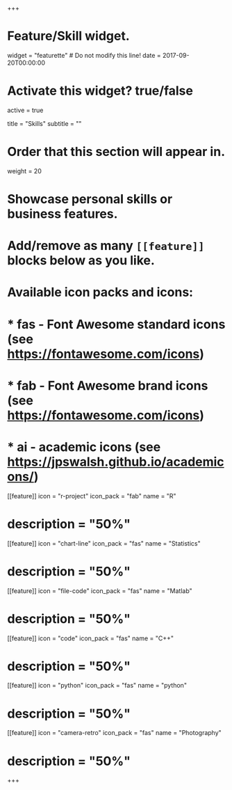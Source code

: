 +++
# Feature/Skill widget.
widget = "featurette"  # Do not modify this line!
date = 2017-09-20T00:00:00

# Activate this widget? true/false
active = true

title = "Skills"
subtitle = ""

# Order that this section will appear in.
weight = 20

# Showcase personal skills or business features.
# 
# Add/remove as many `[[feature]]` blocks below as you like.
# 
# Available icon packs and icons:
# * fas - Font Awesome standard icons (see https://fontawesome.com/icons)
# * fab - Font Awesome brand icons (see https://fontawesome.com/icons)
# * ai - academic icons (see https://jpswalsh.github.io/academicons/)

[[feature]]
  icon = "r-project"
  icon_pack = "fab"
  name = "R"
#  description = "50%"
  
[[feature]]
  icon = "chart-line"
  icon_pack = "fas"
  name = "Statistics"
#  description = "50%"  
  
[[feature]]
  icon = "file-code"
  icon_pack = "fas"
  name = "Matlab"
#  description = "50%"

[[feature]]
  icon = "code"
  icon_pack = "fas"
  name = "C++"
#  description = "50%"

[[feature]]
  icon = "python"
  icon_pack = "fas"
  name = "python"
#  description = "50%"

[[feature]]
  icon = "camera-retro"
  icon_pack = "fas"
  name = "Photography"
#  description = "50%"
+++
